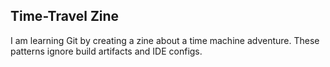## Time-Travel Zine 
I am learning Git by creating a zine about a time machine adventure.
These patterns ignore build artifacts and IDE configs.
